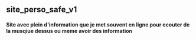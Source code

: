 ## site_perso_safe_v1
#### Site avec plein d'information que je met souvent en ligne pour ecouter de la musqiue dessus ou meme avoir des information
